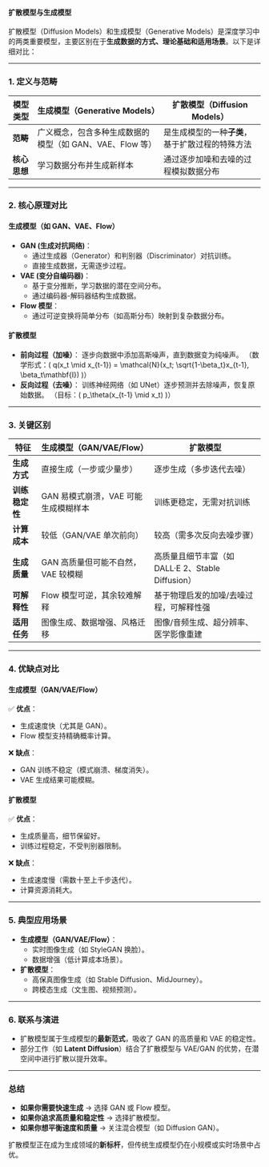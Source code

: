 #### 扩散模型与生成模型

扩散模型（Diffusion Models）和生成模型（Generative Models）是深度学习中的两类重要模型，主要区别在于**生成数据的方式、理论基础和适用场景**。以下是详细对比：

---

### **1. 定义与范畴**
| **模型类型** | **生成模型（Generative Models）**                        | **扩散模型（Diffusion Models）**                 |
| ------------ | -------------------------------------------------------- | ------------------------------------------------ |
| **范畴**     | 广义概念，包含多种生成数据的模型（如 GAN、VAE、Flow 等） | 是生成模型的一种**子类**，基于扩散过程的特殊方法 |
| **核心思想** | 学习数据分布并生成新样本                                 | 通过逐步加噪和去噪的过程模拟数据分布             |

---

### **2. 核心原理对比**
#### **生成模型（如 GAN、VAE、Flow）**
- **GAN (生成对抗网络)**：
  - 通过生成器（Generator）和判别器（Discriminator）对抗训练。
  - 直接生成数据，无需逐步过程。
- **VAE (变分自编码器)**：
  - 基于变分推断，学习数据的潜在空间分布。
  - 通过编码器-解码器结构生成数据。
- **Flow 模型**：
  - 通过可逆变换将简单分布（如高斯分布）映射到复杂数据分布。

#### **扩散模型**
- **前向过程（加噪）**：
  逐步向数据中添加高斯噪声，直到数据变为纯噪声。
  （数学形式：\( q(x_t \mid x_{t-1}) = \mathcal{N}(x_t; \sqrt{1-\beta_t}x_{t-1}, \beta_t\mathbf{I}) \)）
- **反向过程（去噪）**：
  训练神经网络（如 UNet）逐步预测并去除噪声，恢复原始数据。
  （目标：\( p_\theta(x_{t-1} \mid x_t) \)）

---

### **3. 关键区别**
| **特征**       | **生成模型（GAN/VAE/Flow）**         | **扩散模型**                                      |
| -------------- | ------------------------------------ | ------------------------------------------------- |
| **生成方式**   | 直接生成（一步或少量步）             | 逐步生成（多步迭代去噪）                          |
| **训练稳定性** | GAN 易模式崩溃，VAE 可能生成模糊样本 | 训练更稳定，无需对抗训练                          |
| **计算成本**   | 较低（GAN/VAE 单次前向）             | 较高（需多次反向去噪步骤）                        |
| **生成质量**   | GAN 高质量但可能不自然，VAE 较模糊   | 高质量且细节丰富（如 DALL·E 2、Stable Diffusion） |
| **可解释性**   | Flow 模型可逆，其余较难解释          | 基于物理启发的加噪/去噪过程，可解释性强           |
| **适用任务**   | 图像生成、数据增强、风格迁移         | 图像/音频生成、超分辨率、医学影像重建             |

---

### **4. 优缺点对比**
#### **生成模型（GAN/VAE/Flow）**
✅ **优点**：
- 生成速度快（尤其是 GAN）。
- Flow 模型支持精确概率计算。

❌ **缺点**：
- GAN 训练不稳定（模式崩溃、梯度消失）。
- VAE 生成结果可能模糊。

#### **扩散模型**
✅ **优点**：
- 生成质量高，细节保留好。
- 训练过程稳定，不受判别器限制。

❌ **缺点**：
- 生成速度慢（需数十至上千步迭代）。
- 计算资源消耗大。

---

### **5. 典型应用场景**
- **生成模型（GAN/VAE/Flow）**：
  - 实时图像生成（如 StyleGAN 换脸）。
  - 数据增强（低计算成本场景）。
- **扩散模型**：
  - 高保真图像生成（如 Stable Diffusion、MidJourney）。
  - 跨模态生成（文生图、视频预测）。

---

### **6. 联系与演进**
- 扩散模型属于生成模型的**最新范式**，吸收了 GAN 的高质量和 VAE 的稳定性。
- 部分工作（如 **Latent Diffusion**）结合了扩散模型与 VAE/GAN 的优势，在潜空间中进行扩散以提升效率。

---

### **总结**
- **如果你需要快速生成** → 选择 GAN 或 Flow 模型。
- **如果你追求高质量和稳定性** → 选择扩散模型。
- **如果你想平衡速度和质量** → 关注混合模型（如 Diffusion GAN）。

扩散模型正在成为生成领域的**新标杆**，但传统生成模型仍在小规模或实时场景中占优。